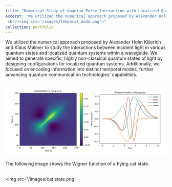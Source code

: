 ```yaml
---
title: "Numerical Study of Quantum Pulse Interaction with Localized Quantum Systems"
excerpt: "We utilized the numerical approach proposed by Alexander Holm Kiilerich and Klaus Mølmer to study the interactions between incident light in various quantum states and localized quantum systems within a waveguide. We aimed to generate specific, highly non-classical quantum states of light by designing configurations for localized quantum systems. Additionally, we focused on encoding information into distinct temporal modes, further advancing quantum communication technologies' capabilities.
 <br/><img src='/images/Temporal_mode.png'>"
collection: portfolio
---
```


We utilized the numerical approach proposed by Alexander Holm Kiilerich and Klaus Mølmer to study the interactions between incident light in various quantum states and localized quantum systems within a waveguide. We aimed to generate specific, highly non-classical quantum states of light by designing configurations for localized quantum systems. Additionally, we focused on encoding information into distinct temporal modes, further advancing quantum communication technologies' capabilities.

<br/><img src='/images/Temporal_mode.png'>

The following image shows the Wigner function of a flying cat state.

<br/><img src='/images/cat state.png'